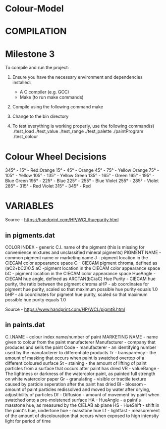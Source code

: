 # Colour-Model

# COMPILATION

# Milestone 3
To compile and run the project:
1. Ensure you have the necessary environment and dependencies installed:
    - A C compiler (e.g. GCC)
    - Make (to run make commands)

2.  Compile using the following command
    make 

3. Change to the bin directory

4. To test everything is working properly, use the following command(s)
    ./test_load
    ./test_value
    ./test_range
    ./test_palette
    ./paintProgram
    ./test_colour


# Colour Wheel Decisions
345° - 15° - Red:Orange
15° - 45° - Orange
45° - 75° - Yellow Orange
75° - 105° - Yellow
105° - 135° - Yellow Green
135° - 165° - Green
165° - 195° - Blue Green
195° - 225° - Blue
225° - 255° - Blue Violet
255° - 285° - Violet
285° - 315° - Red Violet
315° - 345° - Red


# VARIABLES

Source - https://handprint.com/HP/WCL/huepurity.html
## in pigments.dat
COLOR INDEX - generic C.I. name of the pigment (this is missing for convenience mixtures and unclassified mineral pigments)
PIGMENT NAME - common pigment name or marketing name
J - pigment location in the CIECAM color appearance space
C - CIECAM pigment chroma, defined as (aC2+bC2)0.5
aC -pigment location in the CIECAM color appearance space
bC - pigment location in the CIECAM color appearance space
HueAngle - CIECAM hue angle, defined as ARCTAN(bC/aC)
Hue Purity - CIECAM hue purity, the ratio between the pigment chroma
aHP - ab coordinates for pigment hue purity, scaled so that maximum possible hue purity equals 1.0
bHP - ab coordinates for pigment hue purity, scaled so that maximum possible hue purity equals 1.0

Source - https://www.handprint.com/HP/WCL/pigmt8.html 
## in paints.dat
C.I.NAME - colour index name/number of paint 
MARKETING NAME - name given to colour from the paint manufacterer
Manufacturer - company that produces and sells the paint
Code - manufacterer - an identifying number used by the manufacterer to differentiate products
Tr - transparency - the amount of masking that occurs when paint is swatched overtop of a different coloured surface
St - staining - the amount of lifting of paint particles from a surface that occurs after paint has dried 
VR - valueRange - The lightness or darkness of the watercolor paint, as painted full strength on white watercolor paper
Gr - granulating - visible or tractile texture caused by particle seperation after the paint has dried 
Bl - blossom - amount of paint particles redissolved and moved by water after drying, adjustibility of particles
Df - Diffusion - amount of movement by paint when swatched onto a pre-moistened surface 
HA - HueAngle - a paint's masstone hue, as measured by the CIELAB a*b* plane
HS - HueShift - shift in the paint's hue, undertone hue - masstone hue
Lf - lightfast - measurement of the amount of discolouration that occurs when exposed to high intensity light for period of time
